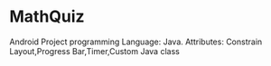 # MathQuiz
Android Project
programming Language: Java. 
Attributes: Constrain Layout,Progress Bar,Timer,Custom Java class

